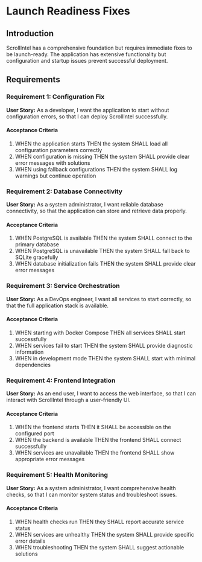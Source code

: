 # Launch Readiness Fixes

## Introduction

ScrollIntel has a comprehensive foundation but requires immediate fixes to be launch-ready. The application has extensive functionality but configuration and startup issues prevent successful deployment.

## Requirements

### Requirement 1: Configuration Fix

**User Story:** As a developer, I want the application to start without configuration errors, so that I can deploy ScrollIntel successfully.

#### Acceptance Criteria

1. WHEN the application starts THEN the system SHALL load all configuration parameters correctly
2. WHEN configuration is missing THEN the system SHALL provide clear error messages with solutions
3. WHEN using fallback configurations THEN the system SHALL log warnings but continue operation

### Requirement 2: Database Connectivity

**User Story:** As a system administrator, I want reliable database connectivity, so that the application can store and retrieve data properly.

#### Acceptance Criteria

1. WHEN PostgreSQL is available THEN the system SHALL connect to the primary database
2. WHEN PostgreSQL is unavailable THEN the system SHALL fall back to SQLite gracefully
3. WHEN database initialization fails THEN the system SHALL provide clear error messages

### Requirement 3: Service Orchestration

**User Story:** As a DevOps engineer, I want all services to start correctly, so that the full application stack is available.

#### Acceptance Criteria

1. WHEN starting with Docker Compose THEN all services SHALL start successfully
2. WHEN services fail to start THEN the system SHALL provide diagnostic information
3. WHEN in development mode THEN the system SHALL start with minimal dependencies

### Requirement 4: Frontend Integration

**User Story:** As an end user, I want to access the web interface, so that I can interact with ScrollIntel through a user-friendly UI.

#### Acceptance Criteria

1. WHEN the frontend starts THEN it SHALL be accessible on the configured port
2. WHEN the backend is available THEN the frontend SHALL connect successfully
3. WHEN services are unavailable THEN the frontend SHALL show appropriate error messages

### Requirement 5: Health Monitoring

**User Story:** As a system administrator, I want comprehensive health checks, so that I can monitor system status and troubleshoot issues.

#### Acceptance Criteria

1. WHEN health checks run THEN they SHALL report accurate service status
2. WHEN services are unhealthy THEN the system SHALL provide specific error details
3. WHEN troubleshooting THEN the system SHALL suggest actionable solutions